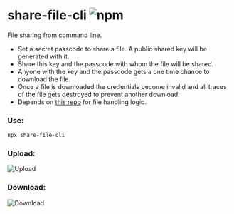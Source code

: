 # share-file-cli ![npm](https://img.shields.io/npm/v/share-file-cli.svg)

File sharing from command line.
- Set a secret passcode to share a file. A public shared key will be generated with it.
- Share this key and the passcode with whom the file will be shared.
- Anyone with the key and the passcode gets a one time chance to download the file.
- Once a file is downloaded the credentials become invalid and all traces of the file gets destroyed to prevent another download.
- Depends on [this repo](https://github.com/FahadulShadhin/fs-server) for file handling logic.

### Use:

```bash
npx share-file-cli
```

### Upload:
![Upload](./public/upload.gif)

### Download:
![Download](./public/download.gif)

<!-- https://github.com/user-attachments/assets/a140fc49-d914-468c-81f5-33eb23c2ca51 -->
